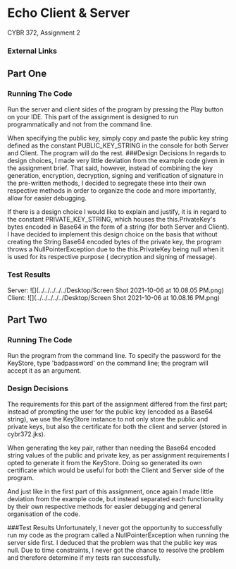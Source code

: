 # Echo Client & Server
CYBR 372, Assignment 2 <br>

### External Links

## Part One
### Running The Code
Run the server and client sides of the program by pressing the Play button on your IDE. 
This part of the assignment is designed to run programmatically and not from the command line.

When specifying the public key, simply copy and paste the public key string defined as the constant PUBLIC_KEY_STRING 
in the console for both Server and Client. The program will do the rest.
###Design Decisions
In regards to design choices, I made very little deviation from the example code given in the 
assignment brief. That said, however, instead of combining the key generation, encryption, decryption,
signing and verification of signature in the pre-written methods, I decided to segregate these into their
own respective methods in order to organize the code and more importantly, allow for easier debugging.

If there is a design choice I would like to explain and justify, it is in regard to the constant
PRIVATE_KEY_STRING, which houses the this.PrivateKey's bytes encoded in Base64 in the form of a 
string (for both Server and Client). I have decided to implement this design choice on the basis that
without creating the String Base64 encoded bytes of the private key, the program throws a NullPointerException
due to the this.PrivateKey being null when it is used for its respective purpose (
decryption and signing of message).



### Test Results
Server:
![](../../../../../Desktop/Screen Shot 2021-10-06 at 10.08.05 PM.png)
Client:
![](../../../../../Desktop/Screen Shot 2021-10-06 at 10.08.16 PM.png)


## Part Two
### Running The Code
Run the program from the command line. To specify the password for the KeyStore, type 
'badpassword' on the command line; the program will accept it as an argument. 

### Design Decisions
The requirements for this part of the assignment differed from the first part; instead of 
prompting the user for the public key (encoded as a Base64 string), we use the KeyStore instance
to not only store the public and private keys, but also the certificate for both the client and server
(stored in cybr372.jks).

When generating the key pair, rather than needing the Base64 encoded string values of the public and
private key, as per assignment requirements I opted to generate it from the KeyStore. Doing so generated
its own certificate which would be useful for both the Client and Server side of the program.

And just like in the first part of this assignment, once again
I made little deviation from the example code, but instead separated each functionality by their own
respective methods for easier debugging and general organisation of the code.

###Test Results
Unfortunately, I never got the opportunity to successfully run my code as the program called a NullPointerException
when running the server side first. I deduced that the problem was that the public key was null. Due to time constraints,
I never got the chance to resolve the problem and therefore determine if my tests ran successfully.
